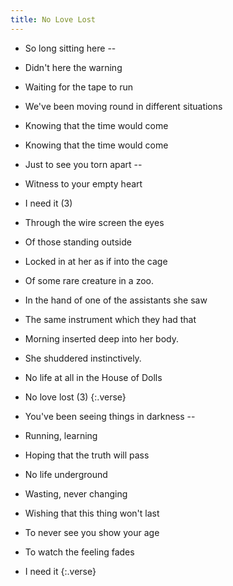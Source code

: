 ```yaml
---
title: No Love Lost
---
```


- So long sitting here --
- Didn't here the warning
- Waiting for the tape to run
- We've been moving round in different situations
- Knowing that the time would come
- Knowing that the time would come
- Just to see you torn apart --
- Witness to your empty heart
- I need it (3)

- Through the wire screen the eyes
- Of those standing outside
- Locked in at her as if into the cage
- Of some rare creature in a zoo.
- In the hand of one of the assistants she saw
- The same instrument which they had that
- Morning inserted deep into her body.
- She shuddered instinctively.
- No life at all in the House of Dolls
- No love lost (3)
{:.verse}

- You've been seeing things in darkness --
- Running, learning
- Hoping that the truth will pass
- No life underground
- Wasting, never changing
- Wishing that this thing won't last
- To never see you show your age
- To watch the feeling fades
- I need it
{:.verse}
